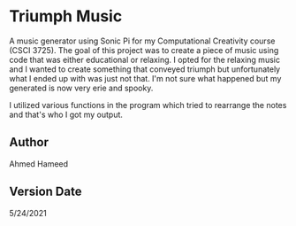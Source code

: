 # Triumph Music
A music generator using Sonic Pi for my Computational Creativity course (CSCI 3725). The goal of this project was to create a piece of music using code that was either educational or relaxing. I opted for the relaxing music and I wanted to create something that conveyed triumph but unfortunately what I ended up with was just not that. I'm not sure what happened but my generated is now very erie and spooky.

I utilized various functions in the program which tried to rearrange the notes and that's who I got my output.

## Author
Ahmed Hameed

## Version Date
5/24/2021

